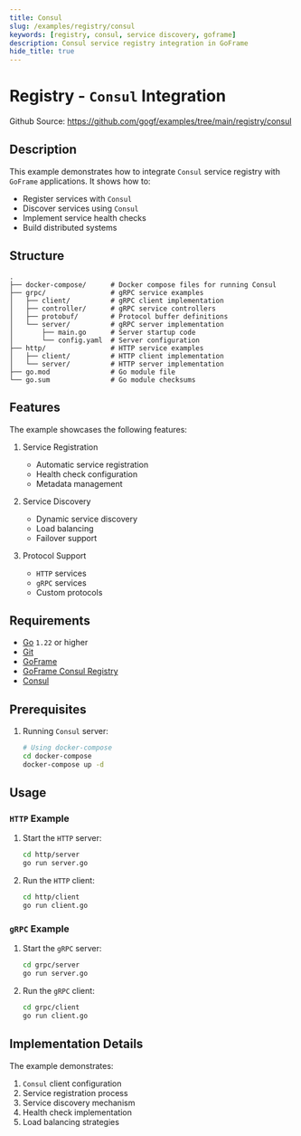 ```yaml
---
title: Consul
slug: /examples/registry/consul
keywords: [registry, consul, service discovery, goframe]
description: Consul service registry integration in GoFrame
hide_title: true
---
```


# Registry - `Consul` Integration

Github Source: https://github.com/gogf/examples/tree/main/registry/consul


## Description

This example demonstrates how to integrate `Consul` service registry with `GoFrame` applications. It shows how to:
- Register services with `Consul`
- Discover services using `Consul`
- Implement service health checks
- Build distributed systems

## Structure

```text
.
├── docker-compose/      # Docker compose files for running Consul
├── grpc/                # gRPC service examples
│   ├── client/          # gRPC client implementation
│   ├── controller/      # gRPC service controllers
│   ├── protobuf/        # Protocol buffer definitions
│   └── server/          # gRPC server implementation
│       ├── main.go      # Server startup code
│       └── config.yaml  # Server configuration
├── http/                # HTTP service examples
│   ├── client/          # HTTP client implementation
│   └── server/          # HTTP server implementation
├── go.mod               # Go module file
└── go.sum               # Go module checksums
```

## Features

The example showcases the following features:
1. Service Registration
   - Automatic service registration
   - Health check configuration
   - Metadata management

2. Service Discovery
   - Dynamic service discovery
   - Load balancing
   - Failover support

3. Protocol Support
   - `HTTP` services
   - `gRPC` services
   - Custom protocols

## Requirements

- [Go](https://golang.org/dl/) `1.22` or higher
- [Git](https://git-scm.com/downloads)
- [GoFrame](https://goframe.org)
- [GoFrame Consul Registry](https://github.com/gogf/gf/tree/master/contrib/registry/consul)
- [Consul](https://developer.hashicorp.com/consul/downloads)

## Prerequisites

1. Running `Consul` server:
   ```bash
   # Using docker-compose
   cd docker-compose
   docker-compose up -d
   ```

## Usage

### `HTTP` Example

1. Start the `HTTP` server:
   ```bash
   cd http/server
   go run server.go
   ```

2. Run the `HTTP` client:
   ```bash
   cd http/client
   go run client.go
   ```

### `gRPC` Example

1. Start the `gRPC` server:
   ```bash
   cd grpc/server
   go run server.go
   ```

2. Run the `gRPC` client:
   ```bash
   cd grpc/client
   go run client.go
   ```

## Implementation Details

The example demonstrates:
1. `Consul` client configuration
2. Service registration process
3. Service discovery mechanism
4. Health check implementation
5. Load balancing strategies
